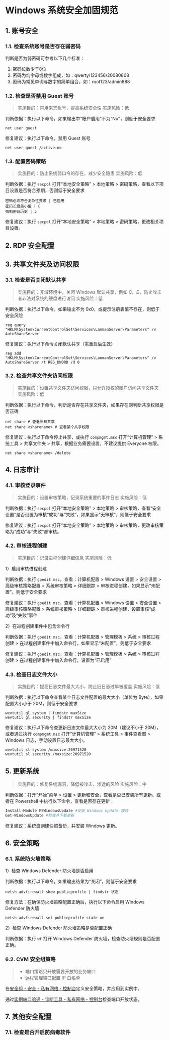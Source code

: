 # Windows 系统安全加固规范

## 1. 账号安全

### 1.1. 检查系统账号是否存在弱密码

判断是否为弱密码可参考以下几个标准：

1. 密码位数少于8位
2. 密码为纯字母或数字组成，如：qwerty/123456/20080808
3. 密码为常见单词与数字的简单组合，如：root123/admin888

### 1.2. 检查是否禁用 Guest 账号

> 实施目的：禁用来宾账号，提高系统安全性
> 实施风险：低

判断依据：执行以下命令，如果输出中“帐户启用”不为“No”，则低于安全要求

```
net user guest
```

修复建议：执行以下命令，禁用 Guest 账号

```
net user guest /active:no
```

### 1.3. 配置密码策略

> 实施目的：防止系统弱口令的存在，减少安全隐患
> 实施风险：低

判断依据：执行 `secpol` 打开“本地安全策略” > 本地策略 > 密码策略，查看以下项目设置是否符合预期，否则低于安全要求

```
密码必须符合复杂性要求 | 已启用
密码长度最小值 | 8
强制密码历史 | 5
```

修复建议：执行 `secpol` 打开“本地安全策略” > 本地策略 > 密码策略，更改相关项目设置。

## 2. RDP 安全配置


## 3. 共享文件夹及访问权限

### 3.1. 检查是否关闭默认共享

> 实施目的：非域环境中，关闭 Windows 默认共享，例如 C$、D$，防止攻击者非法对系统的硬盘进行访问
> 实施风险：低

判断依据：执行以下命令，如果输出不为 0x0，或提示注册表值不存在，则低于安全风险

```
reg query "HKLM\System\CurrentControlSet\Services\LanmanServer\Parameters" /v AutoShareServer
```

修复建议：执行以下命令关闭默认共享（需重启后生效）

```
reg add "HKLM\System\CurrentControlSet\Services\LanmanServer\Parameters" /v AutoShareServer /t REG_DWORD /d 0
```

### 3.2. 检查共享文件夹访问权限

> 实施目的：设置共享文件夹访问权限，只允许授权的账户访问共享文件夹
> 实施风险：低

判断依据：执行以下命令，判断是否存在共享文件夹，如果存在则判断共享权限是否正确

```
net share # 查看所有共享
net share <sharename> # 查看某个共享权限
```

修复建议：执行以下命令停止共享，或执行 `compmgmt.msc` 打开“计算机管理” > 系统工具 > 共享文件夹 > 共享，根据业务需要设置，不建议提供 Everyone 权限。

```
net share <sharename> /delete
```

## 4. 日志审计

### 4.1. 审核登录事件

> 实施目的：设置审核策略，记录系统重要的事件日志
> 实施风险：低

判断依据：执行 `secpol` 打开“本地安全策略” > 本地策略 > 审核策略，查看“安全设置”是否设置为审核“成功”与“失败”，如果显示“无审核”，则低于安全要求

修复建议：执行 `secpol` 打开“本地安全策略” > 本地策略 > 审核策略，更改审核策略为“成功”与“失败”都审核。

### 4.2. 审核进程创建

> 实施目的：记录进程创建详细信息
> 实施风险：低

1）启用审核进程创建

判断依据：执行 `gpedit.msc`，查看：计算机配置 > Windows 设置 > 安全设置 > 高级审核策略配置 > 系统审核策略 > 详细跟踪 > 审核进程创建，如果显示“未配置”，则低于安全要求

修复建议：执行 `gpedit.msc`，查看：计算机配置 > Windows 设置 > 安全设置 > 高级审核策略配置 > 系统审核策略 > 详细跟踪 > 审核进程创建，设置审核“成功”及“失败”事件

2）在进程创建事件中包含命令行

判断依据：执行 `gpedit.msc`，查看：计算机配置 > 管理模板 > 系统 > 审核过程创建 > 在过程创建事件中加入命令行，如果显示“未配置”，则低于安全要求

修复建议：执行 `gpedit.msc`，查看：计算机配置 > 管理模板 > 系统 > 审核过程创建 > 在过程创建事件中加入命令行，设置为“已启用”

### 4.3. 检查日志文件大小

> 实施目的：提高日志文件最大大小，防止旧日志过早被覆盖
> 实施风险：低

判断依据：执行以下命令查看某个日志文件配置的最大大小（单位为 Byte），如果配置大小小于 20M，则低于安全要求

```
wevtutil gl system | findstr maxSize
wevtutil gl security | findstr maxSize
```

修复建议：执行以下命令查更新日志文件最大大小为 20M（建议不小于 20M），或者通过执行 `compmgmt.msc` 打开“计算机管理” > 系统工具 > 事件查看器 > Windows 日志，手动设置日志最大大小。

```
wevtutil sl system /maxsize:20971520
wevtutil sl security /maxsize:20971520
```

## 5. 更新系统

> 实施目的：修复系统漏洞，降低被攻击、渗透的风险
> 实施风险：中

判断依据：打开“开始”菜单 > 设置 > 更新和安全，查看是否已安装所有更新。或者在 Powershell 中执行以下命令，查看是否存在更新：

```powershell
Install-Module PSWindowsUpdate #安装 Windows Update 模块
Get-WindowsUpdate #检查并下载更新
```

修复建议：系统盘创建快照备份，并安装 Windows 更新。

## 6. 安全策略

### 6.1. 系统防火墙策略

1）检查 Windows Defender 防火墙是否启用

判断依据：执行以下命令，如果输出结果为“关闭”，则低于安全要求

```
netsh advfirewall show publicprofile | findstr 状态
```

修复方法：在确保防火墙策略配置正确后，执行以下命令启用 Windows Defender 防火墙

```
netsh advfirewall set publicprofile state on
```

2）检查 Windows Defender 防火墙策略是否配置正确

判断依据：执行 `wf` 打开 Windows Defender 防火墙，检查防火墙规则是否配置正确。

### 6.2. CVM 安全组策略

> - 端口策略只开放需要开放的业务端口
> - 远程管理端口配置 IP 白名单

在[安全组 - 安全 - 私有网络 - 控制台](https://console.cloud.tencent.com/vpc/securitygroup?rid=1&rid=1)定义安全策略，并应用到实例中。

通过[实例端口验通 - 诊断工具 - 私有网络 - 控制台](https://console.cloud.tencent.com/vpc/helper?rid=1)检查端口开放状态。

## 7. 其他安全配置

### 7.1. 检查是否开启防病毒软件
